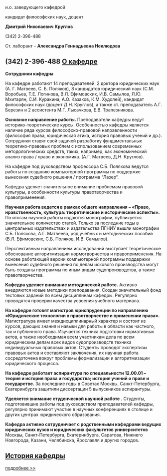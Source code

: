 и.о. заведующего кафедрой
 

 кандидат философских наук, доцент
 

**Дмитрий Николаевич** 
**Круглов** 
  

 (342) 2-396-488
 

  

  

  



 Ст. лаборант –
 **Александра Геннадьевна Неклюдова** 


 (342) 2-396-488
[О кафедре](http://www.psu.ru/fakultety/yuridicheskij-fakultet/kafedry/kafedra-teorii-i-istorii-gosudarstva-i-prava/o-kafedre)
-------------------------------------------------------------------------------------------------------------





**Сотрудники кафедры** 
  

 На кафедре работают 14 преподавателей: 2 доктора юридических наук (А. Г. Матвеев, С. Б. Поляков), 8 кандидатов юридический наук (С.М. Воробьев, Т.Е. Логинова, В.Л. Ефимовских, И.В. Самылов, Л.Ю. Мхитарян, С.И. Куракина, А.О. Казаков, К.М. Худолей), кандидат философских наук (доцент Д.Н. Круглов), а также ст. преподаватель А.Г. Березин и 2 ассистента М.Г. Лысачкова, Е.В. Трапезникова.
   



**Основное направление работы.** 
 Преподаватели кафедры ведут историко-теоретические курсы. Особенностью кафедры является наличие ряда курсов философско-правовой направленности (философия права, юридическая этика, история правовых учений и др.). Сотрудники ставят свой задачей разработку фундаментальных теоретико-правовых проблем с использованием современных методологических средств, таких, например, как экономический анализ права / право и экономика. (А.Г. Матвеев, Д.Н. Круглов).
 

 На кафедре под руководством профессора С.Б. Полякова ведутся работы по созданию компьютерной программы по поддержке вынесения судебного решения / программа “Лазер“.
   



 Кафедра уделяет значительное внимание проблемам правовой культуры, в особенности культуры правотворчества и правоприменения.
 



**Научная работа ведется в рамках общего направления** 
**– «Право, нравственность, культура: теоретические и исторические аспекты».** 
 По итогам научной работы издаются монографии, публикуется значительное количество статей. Только за последние годы в центральных издательствах и издательства ПГНИУ вышли монографии С.Б. Полякова, А.Г. Матвеева, ряд учебных и методических пособий (В.Л. Ефимовских, С.Б. Поляков, И.В. Самылов).
   



 Перспективным направлением исследований выступает теоретическое обоснование алгоритмизации нормотворчества и правоприменения. На основе работающей версии компьютерной программы поддержки вынесения судебного решения по делам искового производства могут быть созданы программы по иным видам судопроизводства, а также правотворчества.
   



**Кафедра уделяет внимание методической работе.** 
 Активно внедряются новые методики преподавания. Создан значительный фонд тестовых заданий по всем дисциплинам кафедры. Регулярно проводятся проверки качества усвоения учебного материала.
 



**На кафедре готовят магистров юриспруденции по направлению «Юридические технологии в правотворчестве и применении права».** 
 Магистратура имеет междисциплинарный характер и состоит из курсов, дающих знания и навыки для работы в области как частного, так и публичного права. Изучается техника подготовки нормативных актов, а также необходимая всем участникам дела по всем юридическим делам всех видов судопроизводств техника индивидуальных правовых актов. Студенты проводят экспертизы правовых актов и составляют заключения, их научная работа сосредоточена вокруг проблемы формализации и алгоритмизации юридического процесса.
 



**На кафедре работает аспирантура по специальности 12.00.01 – теория и история права и государства; история учений о праве и государстве.** 
 За последние годы в Советах Москвы, Санкт-Петербурга, Екатеринбурга защитили диссертации 5 выпускников аспирантуры.
 



**Уделяется внимание студенческой научной работе** 
 . Студенты, подготовившие работы под руководством преподавателей кафедры, регулярно принимают участие в научных конференциях в столице и других центрах юридического образования.
 



**Кафедра активно сотрудничает с родственными кафедрами ведущих юридических вузов и юридических факультетов университетов** 
 Москвы, Санкт-Петербурга, Екатеринбурга, Саратова, Нижнего Новгорода, Казани, Челябинска, Ярославля и других городов.
 






[История кафедры](http://www.psu.ru/fakultety/yuridicheskij-fakultet/kafedry/kafedra-teorii-i-istorii-gosudarstva-i-prava/istoriya-kafedry)
--------------------------------------------------------------------------------------------------------------------------





[подробнее >>](http://www.psu.ru/fakultety/yuridicheskij-fakultet/kafedry/kafedra-teorii-i-istorii-gosudarstva-i-prava/istoriya-kafedry)